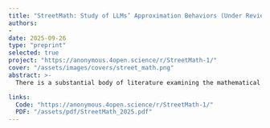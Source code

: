 ```yaml
---
title: "StreetMath: Study of LLMs’ Approximation Behaviors (Under Review)"
authors:
- 
date: 2025-09-26
type: "preprint"
selected: true
project: "https://anonymous.4open.science/r/StreetMath-1/"
cover: "/assets/images/covers/street_math.png"
abstract: >-
  There is a substantial body of literature examining the mathematical reasoning capabilities of large language models (LLMs); particularly their performance on precise arithmetic operations in autoregressive architectures. However, their ability to perform approximate reasoning in informal fast-paced mathematical operations has received far less attention, especially among non-transformer models. Our work addresses this gap by introducing StreetMath, a benchmark designed to evaluate models’ approximation abilities under real-world approximation scenarios. We conduct extensive evaluations across different LLM architectures: Qwen3-4B-Instruct-2507, Qwen3-4B-Thinking-2507, Dream-v0-Instruct-7B, Falcon-Mamba-7B-Instruct and mamba-GPT-3B. Furthermore, we apply mechanistic interpretability techniques to probe their internal computational states. Our analysis reveals that LLMs generally attempt to compute exact values or invoke external tools even in tasks that call for approximation. Moreover, while models sometimes reach the correct answer in early layers or steps, they still consume more tokens when solving approximation tasks. Additional experiments indicate that exact and approximate arithmetic operations rely on largely separate neural components. These findings suggest that LLMs’ limited performance in approximation scenarios may stem from training corpora that predominantly emphasize exact arithmetic. Drawing upon research on cognitive psychology, we argue that LLMs do not exhibit cognitive miserliness in the same way humans do in street math settings. We open source our work https://anonymous.4open.science/r/StreetMath-1/

links:
  Code: "https://anonymous.4open.science/r/StreetMath-1/"
  PDF: "/assets/pdf/StreetMath_2025.pdf"
---
```

